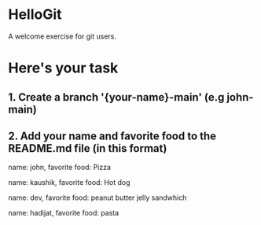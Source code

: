 # HelloGit
A welcome exercise for git users.

# Here's your task
## 1. Create a branch '{your-name}-main' (e.g john-main)
## 2. Add your name and favorite food to the README.md file (in this format)

name: john,
favorite food: Pizza

name: kaushik,
favorite food: Hot dog

name: dev, 
favorite food: peanut butter jelly sandwhich 

name: hadijat,
favorite food: pasta